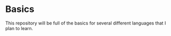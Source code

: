 # Basics
This repository will be full of the basics for several different languages that I plan to learn.
